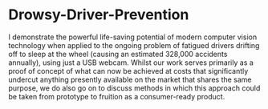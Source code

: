 # Drowsy-Driver-Prevention
I demonstrate the powerful life-saving potential of modern computer vision technology when applied to the ongoing problem of fatigued drivers drifting off to sleep at the wheel (causing an estimated 328,000 accidents annually), using just a USB webcam. Whilst our work serves primarily as a proof of concept of what can now be achieved at costs that significantly undercut anything presently available on the market that shares the same purpose, we do also go on to discuss methods in which this approach could be taken from prototype to fruition as a consumer-ready product. 
